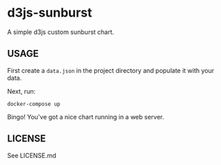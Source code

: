 # d3js-sunburst

A simple d3js custom sunburst chart.

## USAGE

First create a `data.json` in the project directory and populate it with your data.

Next, run:

```
docker-compose up
```

Bingo! You've got a nice chart running in a web server.

## LICENSE

See LICENSE.md
